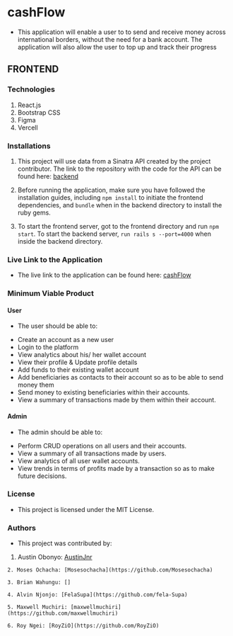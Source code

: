 # cashFlow

 - This application will enable a user to to send and receive money across international borders, without the need for a bank account. The application will also allow the user to top up and track their progress

## FRONTEND

### Technologies

1. React.js
2. Bootstrap CSS
3. Figma
4. Vercell


### Installations

1. This project will use data from a Sinatra API created by the project contributor. The link to the repository with the code for the API can be found here: [backend](https://github.com/Austinjnr/cashFlow/tree/main/backend)

2. Before running the application, make sure you have followed the installation guides, including `npm install` to initiate the frontend dependencies, and `bundle` when in the backend directory to install the ruby gems. 

3. To start the frontend server, got to the frontend directory and run `npm start`. To start the backend server, `run rails s --port=4000` when inside the backend directory.


### Live Link to the Application

+ The live link to the application can be found here: [cashFlow](https://cashflow1.vercel.app/)


### Minimum Viable Product

#### User
+ The user should be able to: 

 - Create an account as a new user 
 - Login to the platform 
 - View analytics about his/ her wallet account
 - View their profile & Update profile details
 - Add funds to their existing wallet account
 - Add beneficiaries as contacts to their account so as to be able to send money them
 - Send money to existing beneficiaries within their accounts.
 - View a summary of transactions made by them within their account.

#### Admin
  + The admin should be able to:
  
  - Perform CRUD operations on all users and their accounts. 
  - View a summary of all transactions made by users. 
  - View analytics of all user wallet accounts.
  - View trends in terms of profits made by a transaction so as to make future decisions.


  ### License 
  + This project is licensed under the MIT License. 


  ### Authors

  + This project was contributed by:

   1. Austin Obonyo: [AustinJnr](https://github.com/Austinjnr)

    2. Moses Ochacha: [Mosesochacha](https://github.com/Mosesochacha)

    3. Brian Wahungu: []

    4. Alvin Njonjo: [FelaSupa](https://github.com/fela-Supa)

    5. Maxwell Muchiri: [maxwellmuchiri](https://github.com/maxwellmuchiri)
    
    6. Roy Ngei: [RoyZiO](https://github.com/RoyZiO)

  